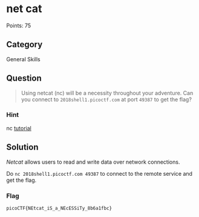 # net cat
Points: 75

## Category
General Skills

## Question
>Using netcat (nc) will be a necessity throughout your adventure. Can you connect to `2018shell1.picoctf.com` at port `49387` to get the flag? 

### Hint
nc [tutorial](https://linux.die.net/man/1/nc)

## Solution
_Netcat_ allows users to read and write data over network connections.

Do `nc 2018shell1.picoctf.com 49387` to connect to the remote service and get the flag.

### Flag
`picoCTF{NEtcat_iS_a_NEcESSiTy_8b6a1fbc}`
